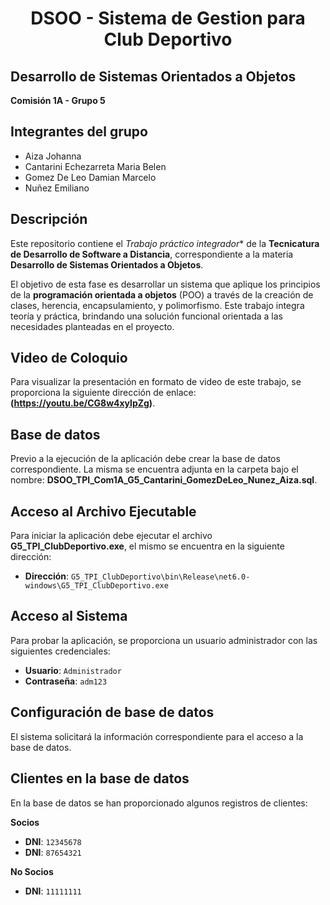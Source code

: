 <h1 align="center"> DSOO - Sistema de Gestion para Club Deportivo </h1>

## Desarrollo de Sistemas Orientados a Objetos  
**Comisión 1A - Grupo 5**

## Integrantes del grupo
- Aiza Johanna
- Cantarini Echezarreta Maria Belen
- Gomez De Leo Damian Marcelo
- Nuñez Emiliano

## Descripción
Este repositorio contiene el *Trabajo práctico integrador** de la **Tecnicatura de Desarrollo de Software a Distancia**, correspondiente a la materia **Desarrollo de Sistemas Orientados a Objetos**.

El objetivo de esta fase es desarrollar un sistema que aplique los principios de la **programación orientada a objetos** (POO) a través de la creación de clases, herencia, encapsulamiento, y polimorfismo. Este trabajo integra teoría y práctica, brindando una solución funcional orientada a las necesidades planteadas en el proyecto.

## Video de Coloquio
Para visualizar la presentación en formato de video de este trabajo, se proporciona la siguiente dirección de enlace: **(https://youtu.be/CG8w4xylpZg)**.

## Base de datos
Previo a la ejecución de la aplicación debe crear la base de datos correspondiente. La misma se encuentra adjunta en la carpeta bajo el nombre: **DSOO_TPI_Com1A_G5_Cantarini_GomezDeLeo_Nunez_Aiza.sql**.

## Acceso al Archivo Ejecutable
Para iniciar la aplicación debe ejecutar el archivo **G5_TPI_ClubDeportivo.exe**, el mismo se encuentra en la siguiente dirección:
- **Dirección**: `G5_TPI_ClubDeportivo\bin\Release\net6.0-windows\G5_TPI_ClubDeportivo.exe`

## Acceso al Sistema
Para probar la aplicación, se proporciona un usuario administrador con las siguientes credenciales:
- **Usuario**: `Administrador`  
- **Contraseña**: `adm123`
  
## Configuración de base de datos
El sistema solicitará la información correspondiente para el acceso a la base de datos.

## Clientes en la base de datos
En la base de datos se han proporcionado algunos registros de clientes:

**Socios**
- **DNI**: `12345678`  
- **DNI**: `87654321`

**No Socios**
- **DNI**: `11111111`  
